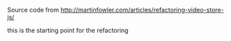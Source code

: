 Source code from http://martinfowler.com/articles/refactoring-video-store-js/

this is the starting point for the refactoring
